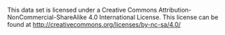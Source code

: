 This data set is licensed under a Creative Commons Attribution-NonCommercial-ShareAlike 4.0 International License. This license can be found at http://creativecommons.org/licenses/by-nc-sa/4.0/ 
